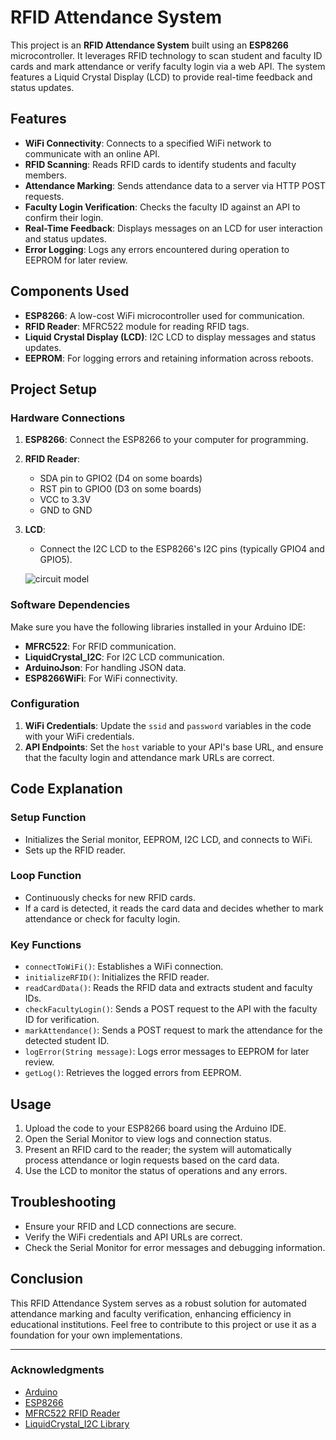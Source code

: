 # RFID Attendance System

This project is an **RFID Attendance System** built using an **ESP8266** microcontroller. It leverages RFID technology to scan student and faculty ID cards and mark attendance or verify faculty login via a web API. The system features a Liquid Crystal Display (LCD) to provide real-time feedback and status updates.

## Features

- **WiFi Connectivity**: Connects to a specified WiFi network to communicate with an online API.
- **RFID Scanning**: Reads RFID cards to identify students and faculty members.
- **Attendance Marking**: Sends attendance data to a server via HTTP POST requests.
- **Faculty Login Verification**: Checks the faculty ID against an API to confirm their login.
- **Real-Time Feedback**: Displays messages on an LCD for user interaction and status updates.
- **Error Logging**: Logs any errors encountered during operation to EEPROM for later review.

## Components Used

- **ESP8266**: A low-cost WiFi microcontroller used for communication.
- **RFID Reader**: MFRC522 module for reading RFID tags.
- **Liquid Crystal Display (LCD)**: I2C LCD to display messages and status updates.
- **EEPROM**: For logging errors and retaining information across reboots.

## Project Setup

### Hardware Connections

1. **ESP8266**: Connect the ESP8266 to your computer for programming.
2. **RFID Reader**: 
   - SDA pin to GPIO2 (D4 on some boards)
   - RST pin to GPIO0 (D3 on some boards)
   - VCC to 3.3V
   - GND to GND
3. **LCD**: 
   - Connect the I2C LCD to the ESP8266's I2C pins (typically GPIO4 and GPIO5).

   ![circuit model](https://content.instructables.com/FS0/KS78/JJT6M9IB/FS0KS78JJT6M9IB.png?auto=webp&fit=bounds&frame=1&width=1024)

### Software Dependencies

Make sure you have the following libraries installed in your Arduino IDE:

- **MFRC522**: For RFID communication.
- **LiquidCrystal_I2C**: For I2C LCD communication.
- **ArduinoJson**: For handling JSON data.
- **ESP8266WiFi**: For WiFi connectivity.

### Configuration

1. **WiFi Credentials**: Update the `ssid` and `password` variables in the code with your WiFi credentials.
2. **API Endpoints**: Set the `host` variable to your API's base URL, and ensure that the faculty login and attendance mark URLs are correct.

## Code Explanation

### Setup Function

- Initializes the Serial monitor, EEPROM, I2C LCD, and connects to WiFi.
- Sets up the RFID reader.

### Loop Function

- Continuously checks for new RFID cards.
- If a card is detected, it reads the card data and decides whether to mark attendance or check for faculty login.

### Key Functions

- `connectToWiFi()`: Establishes a WiFi connection.
- `initializeRFID()`: Initializes the RFID reader.
- `readCardData()`: Reads the RFID data and extracts student and faculty IDs.
- `checkFacultyLogin()`: Sends a POST request to the API with the faculty ID for verification.
- `markAttendance()`: Sends a POST request to mark the attendance for the detected student ID.
- `logError(String message)`: Logs error messages to EEPROM for later review.
- `getLog()`: Retrieves the logged errors from EEPROM.

## Usage

1. Upload the code to your ESP8266 board using the Arduino IDE.
2. Open the Serial Monitor to view logs and connection status.
3. Present an RFID card to the reader; the system will automatically process attendance or login requests based on the card data.
4. Use the LCD to monitor the status of operations and any errors.

## Troubleshooting

- Ensure your RFID and LCD connections are secure.
- Verify the WiFi credentials and API URLs are correct.
- Check the Serial Monitor for error messages and debugging information.

## Conclusion

This RFID Attendance System serves as a robust solution for automated attendance marking and faculty verification, enhancing efficiency in educational institutions. Feel free to contribute to this project or use it as a foundation for your own implementations.

---

### Acknowledgments

- [Arduino](https://www.arduino.cc/)
- [ESP8266](https://espressif.com/en/products/socs/esp8266)
- [MFRC522 RFID Reader](https://www.electronicwings.com/nodemcu/mfrc522-rfid-reader)
- [LiquidCrystal_I2C Library](https://github.com/fmalpartida/LiquidCrystal_I2C)